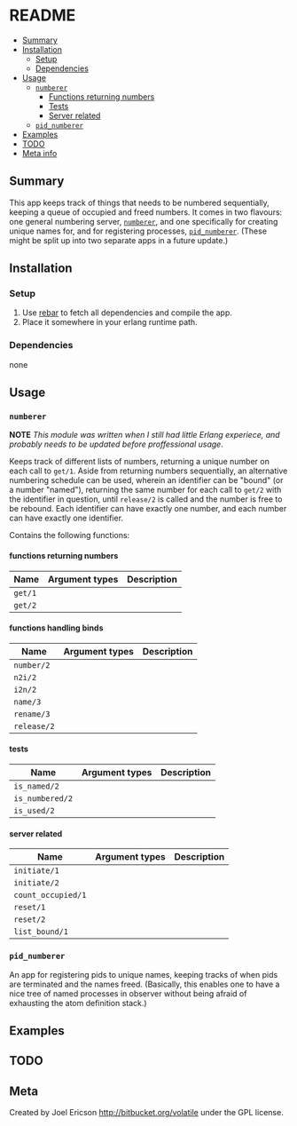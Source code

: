 # README

* [Summary](numberer#markdown-header-summary)
* [Installation](numberer#markdown-header-installation)
    * [Setup](numberer#markdown-header-setup)
    * [Dependencies](numberer#markdown-header-dependencies)
* [Usage](numberer#markdown-header-usage)
    * [`numberer`](numberer#markdown-header-numberer)
        * [Functions returning numbers](numberer#markdown-header-functionsreturningnumbers)
        * [Tests](numberer#markdown-header-tests)
        * [Server related](numberer#markdown-header-server_related)
    * [`pid_numberer`](numberer#markdown-header-pid_numberer)
* [Examples](numberer#markdown-header-examples)
* [TODO](numberer#markdown-header-todo)
* [Meta info](numberer#markdown-header-meta)

## Summary

This app keeps track of things that needs to be numbered sequentially, keeping a queue of occupied and freed numbers. It comes in two flavours: one general numbering server, [`numberer`](numberer#markdown-header-numberer),  and one specifically for creating unique names for, and for registering processes, [`pid_numberer`](numberer#markdown-header-pid_numberer). (These might be split up into two separate apps in a future update.)

## Installation

### Setup
1. Use [rebar][] to fetch all dependencies and compile the app.
1. Place it somewhere in your erlang runtime path.

### Dependencies

none

[rebar]: https://github.com/basho/rebar "An erlang repository/dependency handler"

## Usage

### `numberer`

__NOTE__ _This module was written when I still had little Erlang experiece, and probably needs to be updated before proffessional usage_.

Keeps track of different lists of numbers, returning a unique number on each call to `get/1`. Aside from returning numbers sequentially, an alternative numbering schedule can be used, wherein an identifier can be "bound" (or a number "named"), returning the same number for each call to `get/2` with the identifier in question, until `release/2` is called and the number is free to be rebound. Each identifier can have exactly one number, and each number can have exactly one identifier.

Contains the following functions:

#### functions returning numbers 

Name | Argument types | Description
-- | -- | --
`get/1`| |
`get/2`| |

#### functions handling binds

Name | Argument types | Description
-- | -- | --
`number/2`| |
`n2i/2`| |
`i2n/2`| |
`name/3`| |
`rename/3`| |
`release/2`| |


#### tests

Name | Argument types | Description
-- | -- | --
`is_named/2`| |
`is_numbered/2`| |
`is_used/2`| |

#### server related

Name | Argument types | Description
-- | -- | --
`initiate/1` | |
`initiate/2` | |
`count_occupied/1` | |
`reset/1`| |
`reset/2`| |
`list_bound/1`| |

### `pid_numberer`

An app for registering pids to unique names, keeping tracks of when pids are terminated and the names freed. (Basically, this enables one to have a nice tree of named processes in observer without being afraid of exhausting the atom definition stack.)


## Examples

## TODO

## Meta

Created by Joel Ericson <http://bitbucket.org/volatile> under the GPL license.